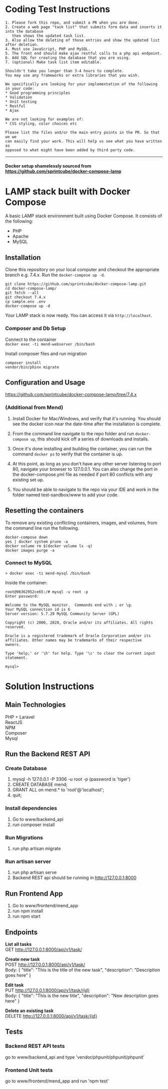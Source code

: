 # Coding Test Instructions

```
1. Please fork this repo, and submit a PR when you are done.
2. Create a web page "task list" that submits form data and inserts it into the database 
   then shows the updated task list. 
3. Also allow the deleting of those entries and show the updated list after deletion.
4. Must use JavaScript, PHP and MySQL.
5. The front end should make ajax restful calls to a php api endpoint.
6. Add SQL for creating the database that you are using.
7. (optional) Make task list item editable.

Shouldn't take you longer than 3-4 hours to complete.
You may use any frameworks or extra libraries that you wish. 

We specifically are looking for your implementation of the following in your code:
* Good programming principles
* Validation
* Unit testing
* Restful 
* Ajax

We are not looking for examples of:
* CSS styling, color choices etc

Please list the files and/or the main entry points in the PR. So that we we 
can easily find your work. This will help us see what you have written as 
opposed to what might have been added by third party code.
```

--------

#### Docker setup shamelessly sourced from https://github.com/sprintcube/docker-compose-lamp

# LAMP stack built with Docker Compose

A basic LAMP stack environment built using Docker Compose. It consists of the following:

* PHP
* Apache
* MySQL

## Installation

Clone this repository on your local computer and checkout the appropriate branch e.g. 7.4.x. 
Run the `docker-compose up -d`.

```shell
git clone https://github.com/sprintcube/docker-compose-lamp.git
cd docker-compose-lamp/
git fetch --all
git checkout 7.4.x
cp sample.env .env
docker-compose up -d
```

Your LAMP stack is now ready. You can access it via `http://localhost`.

### Composer and Db Setup

Connect to the container  
`docker exec -ti mend-webserver /bin/bash`

Install composer files and run migration
```
composer install
vendor/bin/phinx migrate
```

## Configuration and Usage

https://github.com/sprintcube/docker-compose-lamp/tree/7.4.x

### (Additional from Mend) 

1. Install Docker for Mac/Windows, and verify that it's running. You should see the docker icon near the date-time after the installation is complete.

2. From the command line navigate to the repo folder and run `docker-compose up`, this should kick off a series of downloads and installs.

3. Once it's done installing and building the container, you can run the command `docker ps` to verify that the container is up.

4. At this point, as long as you don't have any other server listening to port 80, navigate your browser to 127.0.0.1. You can also change the port in the docker-compose.yml file as needed if port 80 conflicts with any existing set up.

5. You should be able to navigate to the repo via your IDE and work in the folder named test-sandbox/www to add your code.

## Resetting the containers
To remove any existing conflicting containers, images, and volumes, from the command line run the following.

```
docker-compose down
yes | docker system prune -a
docker volume rm $(docker volume ls -q)
docker images purge -a
```


### Connect to MySQL

```
> docker exec -ti mend-mysql /bin/bash
```
Inside the container:
```
root@96362952ce65:/# mysql -u root -p 
Enter password: 

Welcome to the MySQL monitor.  Commands end with ; or \g.
Your MySQL connection id is 6
Server version: 5.7.29 MySQL Community Server (GPL)

Copyright (c) 2000, 2020, Oracle and/or its affiliates. All rights reserved.

Oracle is a registered trademark of Oracle Corporation and/or its
affiliates. Other names may be trademarks of their respective
owners.

Type 'help;' or '\h' for help. Type '\c' to clear the current input statement.

mysql>
```

# Solution Instructions

## Main Technologies

PHP + Laravel \
ReactJS \
NPM \
Composer \
Mysql

## Run the Backend REST API

### Create Database

1. mysql -h 127.0.0.1 -P 3306 -u root -p (password is 'tiger')
2. CREATE DATABASE mend;
3. GRANT ALL on mend.* to 'root'@'localhost';
5. quit;

### Install dependencies

1. Go to www/backend_api
2. run composer install

### Run Migrations

1. run php artisan migrate

### Run artisan server

1. run php artisan serve
2. Backend REST api should be running in http://127.0.0.1:8000

## Run Frontend App

1. Go to www/frontend/mend_app
2. run npm install
3. run npm start

## Endpoints

**List all tasks**\
GET http://127.0.0.1:8000/api/v1/task/

**Create new task**\
POST http://127.0.0.1:8000/api/v1/task/ \
Body:
{
	"title": "This is the title of the new task",
	"description": "Description goes here"
}

**Edit task**\
PUT http://127.0.0.1:8000/api/v1/task/{id} \
Body:
{
	"title": "This is the new title",
	"description": "New description goes here"
}

**Delete an existing task**\
DELETE http://127.0.0.1:8000/api/v1/task/{id}


## Tests

### Backend REST API tests

go to www/backend_api and type 'vendor/phpunit/phpunit/phpunit'

### Frontend Unit tests

go to www/frontend/mend_app and run 'npm test' 